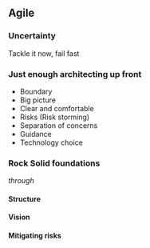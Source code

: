 ## Agile


### Uncertainty
Tackle it now, fail fast


### Just enough architecting up front
* Boundary
* Big picture
* Clear and comfortable
* Risks (Risk storming)
* Separation of concerns
* Guidance
* Technology choice


### Rock Solid foundations
*through*
#### Structure
#### Vision
#### Mitigating risks